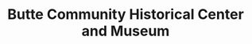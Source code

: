 ---
layout: repo
title: "Butte Community Historical Center and Museum"
id: 11489
permalink: repos/11489/
---